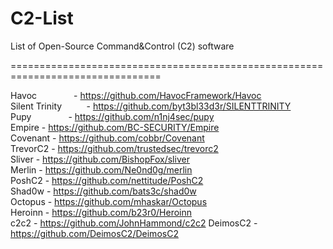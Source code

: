 # C2-List
List of Open-Source Command&amp;Control (C2) software

================================================================================

Havoc&nbsp;&nbsp;&nbsp;&nbsp;&nbsp;&nbsp;&nbsp;&nbsp;&nbsp;&nbsp;&nbsp;&nbsp;&nbsp;&nbsp;&nbsp;- https://github.com/HavocFramework/Havoc<br>
Silent Trinity&nbsp;&nbsp;&nbsp;&nbsp;&nbsp;&nbsp;&nbsp;&nbsp;&nbsp;&nbsp;- https://github.com/byt3bl33d3r/SILENTTRINITY<br>
Pupy&nbsp;&nbsp;&nbsp;&nbsp;&nbsp;&nbsp;&nbsp;&nbsp;&nbsp;&nbsp;&nbsp;&nbsp;&nbsp;&nbsp;&nbsp;- https://github.com/n1nj4sec/pupy<br>
Empire          - https://github.com/BC-SECURITY/Empire<br>
Covenant        - https://github.com/cobbr/Covenant<br>
TrevorC2        - https://github.com/trustedsec/trevorc2<br>
Sliver          - https://github.com/BishopFox/sliver<br>
Merlin          - https://github.com/Ne0nd0g/merlin<br>
PoshC2          - https://github.com/nettitude/PoshC2<br>
Shad0w          - https://github.com/bats3c/shad0w<br>
Octopus         - https://github.com/mhaskar/Octopus<br>
Heroinn         - https://github.com/b23r0/Heroinn<br>
c2c2            - https://github.com/JohnHammond/c2c2
DeimosC2        - https://github.com/DeimosC2/DeimosC2

